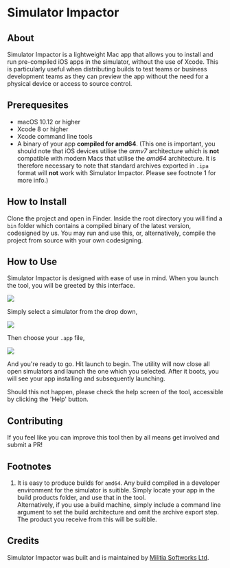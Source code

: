 # Simulator Impactor

## About

Simulator Impactor is a lightweight Mac app that allows you to install and run pre-compiled iOS apps in the simulator, without the use of Xcode. This is particularly useful when distributing builds to test teams or business development teams as they can preview the app without the need for a physical device or access to source control.

## Prerequesites

- macOS 10.12 or higher
- Xcode 8 or higher
- Xcode command line tools
- A binary of your app **compiled for amd64**. (This one is important, you should note that iOS devices utilise the *armv7* architecture which is **not** compatible with modern Macs that utilise the *amd64* architecture. It is therefore necessary to note that standard archives exported in `.ipa` format will **not** work with Simulator Impactor. Please see footnote 1 for more info.)

## How to Install

Clone the project and open in Finder. Inside the root directory you will find a `bin` folder which contains a compiled binary of the latest version, codesigned by us. You may run and use this, or, alternatively, compile the project from source with your own codesigning.

## How to Use

Simulator Impactor is designed with ease of use in mind. When you launch the tool, you will be greeted by this interface.

![](https://i.imgur.com/pVJirFp.png)

Simply select a simulator from the drop down,

![](https://i.imgur.com/V6Eks8k.png)

Then choose your `.app` file,

![](https://i.imgur.com/366D5Dq.png)

And you're ready to go. Hit launch to begin. The utility will now close all open simulators and launch the one which you selected. After it boots, you will see your app installing and subsequently launching.

Should this not happen, please check the help screen of the tool, accessible by clicking the 'Help' button.

## Contributing

If you feel like you can improve this tool then by all means get involved and submit a PR!

## Footnotes

1. It is easy to produce builds for `amd64`. Any build compiled in a developer environment for the simulator is suitible. Simply locate your app in the build products folder, and use that in the tool.<br>Alternatively, if you use a build machine, simply include a command line argument to set the build architecture and omit the archive export step. The product you receive from this will be suitible.

## Credits

Simulator Impactor was built and is maintained by [Militia Softworks Ltd](http://www.militiasoftworks.co.uk/).
